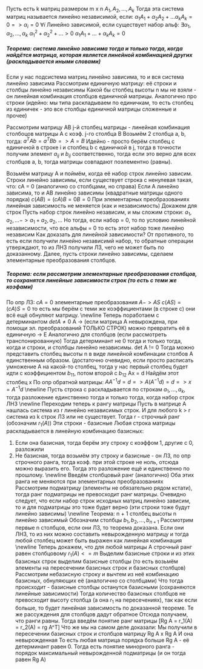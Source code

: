 Пусть есть k матриц размером m x n $A_1, A_2, ..., A_k$
Тогда эта система матриц называется линейно независимой, если:
$\alpha_1A_1 + \alpha_2A_2 + ... \alpha_kA_k = 0 => \alpha_i = 0 \ \forall i$
Линейно зависимой, если существует набор альф:
$\exists \alpha_1, \alpha_2, ..., \alpha_k$
$\alpha_1^2 + \alpha_2^2 + ... > 0$
$\alpha_1A_1 + ... + \alpha_kA_k = 0$
##### **Теорема: система линейно зависима тогда и только тогда, когда найдётся матрица, которая является линейной комбинацией других (раскладывается иными словами)**
Если у нас подсистема матриц линейно зависима, то и вся система линейно зависима
Рассмотрим единичную матрицу: её строки и столбцы линейно независимы
Какой бы столбец высоты n мы не взяли - он линейная комбинация столбцов единичной матрицы.
Аналогично про строки (идейно: мы типа раскладываем по единичкам, то есть столбец из единичек - это все столбцы единичной матрицы сложенные и прочее)

Рассмотрим матрицу AB
j-й столбец матрицы - линейная комбинация столбоцов матрицы А с коэф. j-го столбца B
Возьмём 2 столбца a, b, тогда:
$a^TAb = a^TBb => A = B$
Идейно - просто берём столбец с единичной в строке i и столбец b с единичкой в j, тогда в точности получим элемент $a_{ij}$ и $b_{ij}$ соответственно, тогда если это верно для всех столбцов a, b, тогда матрицы совпадают поэлементно (равны).

Возьмём матрицу А и поймём, когда её набор строк линейно зависим.
Строки линейно зависимы, если существует строка c ненулевая такая, что:
cA = 0 (аналогично со столбцами, но справа)
Если А линейно зависима, то и AB линейно зависимы (квадратные матрицы одного порядка)
$c(AB) = (cA)B = 0B = 0$
При элементарных преобразованиях линейная зависимость не меняется (как и независимость)
Докажем для строк
Пусть набор строк линейно независим, и мы сложим строки:
$a_1, a_2, ... -> a_1 + a_2, a_2, ...$
Но тогда, если набор = 0, то по условию линейной независимости, что все альфы = 0 то есть этот набор тоже линейно независим
Как доказать для линейной зависимости? От противного, то есть если получили линейно независимй набор, то обратные операции утверждают, то из ЛНЗ получили ЛЗ, чего не может быть по доказанному.
Далее, пусть строки линейно зависимы, сделаем элементарные преобразования столбцов.
##### Теорема: если рассмотрим элементарные преобразования столбцов, то сохранятся линейные зависимости строк (то есть с теми же коэфами)
По опр ЛЗ:
$cA = 0$
элементарные преобразования $A -> AS$
$c(AS) = (cA)S = 0$
то есть мы берём с теми же коэффициентами (в строке c) они всё ещё обнуляют матрицу.
\newline Теперь поработаем с детерминантом
$det A \ne 0$
A -> (если матрица А невырождена, при помощи эл. преобразований ТОЛЬКО СТРОК) можно превратить её в единичную -> E
Аналогично для столбцов (если рассмотреть транспонированную)
Тогда детерминант не 0 тогда и только тогда, когда и строки, и столбцы линейно независимы.
det A != 0
Тогда можно представить столбец высоты n в виде линейной комбинации столбов А единственным образом.
(достаточно очевидно, если просто расписать умножение А на какой-то столбец, тогда у нас первый столбец будет идти с коэффициентом $b_{11}$, потом второй с $b_{12}$
Ax = d
Найдём этот столбец x
По опр обратной матрицы:
$AA^{-1}d = d => A(A^{-1}d) = d => x = A^{-1}d$
\newline
Пусть строка c раскладывается по строкам $a_1, ..., a_k$, тогда разложение единственно тогда и только тогда, когда набор строк ЛНЗ
\newline Переходим теперь к рангу матрицы
Пусть в матрице А нашлась система из r линейно независимых строк. И для любого k > r система из k строк ЛЗ или не существует.
Тогда r - строчный ранг (обозначим $r_1(A)$)
Эти строки - базисные
Любая строка матрицы раскладывается в линейную комбинацию базисных:
1) Если она базисная, тогда берём эту строку с коэффом 1, другие с 0, разложили
2) Не базисная, тогда возьмём эту строку и базисные - он ЛЗ, по опр строчного ранга, тогда коэф. при этой строке не ноль, отсюда можно выразить его.
Тогда это разложение ещё и единственно по прошлому.
\newline Введём столбцовый ранг (аналогично)
Оба этих ранга не меняются при элементарных преобразованиях
Рассмотрим подматрицу (элементы не обязательно рядом кстати), тогда ранг подматрицы не превосходит ранг матрицы.
Очевидно следует, что если набор строк исходных матриц линейно зависим, то и для подматрицы это тоже будет верно (эти строки тоже будут линейно зависимы)
\newline
Теорема: n + 1 столбец высоты n линейно зависимый
Обозначим столбцы $b_1, b_2, ..., b_{n+1}$
Рассмотрим первые n столбцов, если они ЛЗ, то теорема доказана.
Если они ЛНЗ, то из них можно составить невырожденную матрицу и тогда любой столбец может быть выражен как линейная комбинация
\newline
Теперь докажем, что для любой матрицы A строчный ранг равен столбцовому
$r_1(A) <= m$
Выделим базисные строки и из этих базисных строк выделим базисные столбцы (то есть возьмём элементы на пересечении базисных строк и базисных столбцов)
Рассмотрим небазисную строку и вычтем из неё комбинацию базисных, обнуляющих её (аналогично со столбцами)
Что тогда происходит - базисные столбцы останутся базисными (сохраняются линейные зависимости)
Тогда количество базисных столбцов не превосходит высоту столбца (а она $r_1$ на пересечениях), так как если больше, то будет линейная зависимость по доказанной теореме.
Те же рассуждения для столбцов дадут обратное
Отсюда получаем, что ранги равны.
Тогда введём понятие ранг матрицы
\[Rg A = r_1(A) = r_2(A) = rg A^T\]
Что же мы на самом деле доказали:
Мы получили в пересечении базисных строк и столбцов матрицу Rg A x Rg A
И она невырожденная 
То есть любая матрица порядка больше Rg A - её детерминант равен 0.
Тогда есть понятие минорного ранга - порядок максимальный невырожденной подматрицы (и он тогда равен Rg A)
